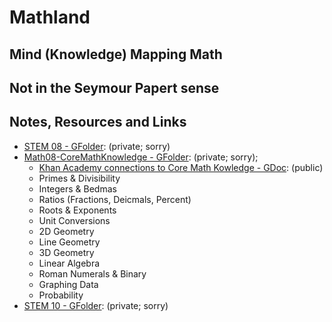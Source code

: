 # Mathland

## Mind (Knowledge) Mapping Math


## Not in the Seymour Papert sense

## Notes, Resources and Links
- [STEM 08 - GFolder](https://drive.google.com/open?id=0BysMfTbvAUUVZ0hyaXM3dl9pbEU): \(private; sorry\)
- [Math08-CoreMathKnowledge - GFolder](https://drive.google.com/open?id=0BysMfTbvAUUVdG1ocURvZ25VZ2M): \(private; sorry\); 
  - [Khan Academy connections to Core Math Kowledge - GDoc](https://docs.google.com/a/templeton.vsb.bc.ca/document/d/15cuYA1b0t1rbqUwtXAmGYbcUTBXtg9IN_44adxvVayw/edit?usp=sharing): \(public\)
  - Primes & Divisibility
  - Integers & Bedmas
  - Ratios \(Fractions, Deicmals, Percent\)
  - Roots & Exponents
  - Unit Conversions
  - 2D Geometry
  - Line Geometry
  - 3D Geometry
  - Linear Algebra
  - Roman Numerals & Binary
  - Graphing Data
  - Probability
- [STEM 10 - GFolder](https://drive.google.com/open?id=0BysMfTbvAUUVNktGZTNESU40WHc): \(private; sorry\)
